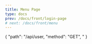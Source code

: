 ```yaml
---
title: Menu Page
type: docs
prev: /docs/front/login-page
# next: /docs/front/menu
---
```


{
  "path": "/api/user,
  "method": "GET",
  "
}
